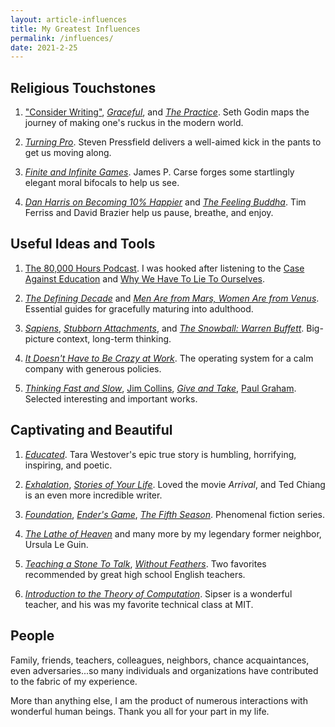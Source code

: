 ```yaml
---
layout: article-influences
title: My Greatest Influences
permalink: /influences/
date: 2021-2-25
---
```


## Religious Touchstones

1. ["Consider Writing"](https://seths.blog/2019/06/writing-not-plastics-not-wall-street/), _[Graceful](/img/pdf/graceful-Seth-Godin-ebook.pdf)_, and _[The Practice](https://seths.blog/trust-yourself/)_. Seth Godin maps the journey of making one's ruckus in the modern world. <!--(Also: _Stop Stealing Dreams_, _Linchpin_, _The Dip_, _Permission Marketing_, _Akimbo Podcast_, _Seth's Blog_.)-->

2. _[Turning Pro](https://stevenpressfield.com/books/)_. Steven Pressfield delivers a well-aimed kick in the pants to get us moving along.

3. <a id="carse"/>_[Finite and Infinite Games](https://smile.amazon.com/Finite-Infinite-Games-James-Carse/dp/1476731713/)_. James P. Carse forges some startlingly elegant moral bifocals to help us see.

4. _[Dan Harris on Becoming 10% Happier](https://tim.blog/2020/11/19/dan-harris/)_ and _[The Feeling Buddha](https://us.macmillan.com/books/9780312295097)_. Tim Ferriss and David Brazier help us pause, breathe, and enjoy. <!-- spirituality, spiritual enlightenment? -->

## Useful Ideas and Tools

1. [The 80,000 Hours Podcast](https://80000hours.org/podcast/). I was hooked after listening to the [Case Against Education](https://80000hours.org/podcast/episodes/bryan-caplan-case-for-and-against-education/) and [Why We Have To Lie To Ourselves](https://80000hours.org/podcast/episodes/robin-hanson-on-lying-to-ourselves/).

2. _[The Defining Decade](https://smile.amazon.com/Defining-Decade-Your-Twenties-Matter/dp/0446561754/)_ and _[Men Are from Mars, Women Are from Venus](https://smile.amazon.com/gp/product/0060574216/)_. Essential guides for gracefully maturing into adulthood.

3. _[Sapiens](https://www.ynharari.com/book/sapiens-2/)_, _[Stubborn Attachments](https://smile.amazon.com/Stubborn-Attachments-Prosperous-Responsible-Individuals/dp/1732265135/)_, and _[The Snowball: Warren Buffett](https://smile.amazon.com/Snowball-Warren-Buffett-Business-Life/dp/0553384619/)_. Big-picture context, long-term thinking.

4. _[It Doesn't Have to Be Crazy at Work](https://basecamp.com/books/calm)_. The operating system for a calm company with generous policies.

5. _[Thinking Fast and Slow](https://smile.amazon.com/Thinking-Fast-Slow-Daniel-Kahneman/dp/0374533555/)_, [Jim Collins](https://tim.blog/guest/jim-collins/), _[Give and Take](https://smile.amazon.com/Give-Take-Helping-Others-Success/dp/0143124986/)_, [Paul Graham](http://paulgraham.com/articles.html). Selected interesting and important works.


## Captivating and Beautiful

1. _[Educated](https://smile.amazon.com/Educated-Memoir-Tara-Westover/dp/0399590501)_. Tara Westover's epic true story is humbling, horrifying, inspiring, and poetic.

2. _[Exhalation](https://smile.amazon.com/Exhalation-Ted-Chiang/dp/1101972084/)_, [_Stories of Your Life_](https://smile.amazon.com/Stories-Your-Life-Others-Chiang/dp/1101972122/). Loved the movie _Arrival_, and Ted Chiang is an even more incredible writer.

3. [_Foundation_](https://smile.amazon.com/Foundation-Isaac-Asimov/dp/0553293354/), [_Ender's Game_](https://smile.amazon.com/Enders-Ender-Quintet-Orson-Scott/dp/0812550706/), [_The Fifth Season_](https://smile.amazon.com/Fifth-Season-Broken-Earth/dp/0316229296/). Phenomenal fiction series.

4. [_The Lathe of Heaven_](https://smile.amazon.com/Lathe-Heaven-Ursula-K-Guin/dp/1416556966/) and many more by my legendary former neighbor, Ursula Le Guin.

5. [_Teaching a Stone To Talk_](https://smile.amazon.com/Teaching-Stone-Talk-Expeditions-Encounters/dp/0060915412/), [_Without Feathers_](https://smile.amazon.com/Without-Feathers-Woody-Allen/dp/0345336976/). Two favorites recommended by great high school English teachers.

6. [_Introduction to the Theory of Computation_](https://smile.amazon.com/Introduction-Theory-Computation-Michael-Sipser/dp/113318779X/). Sipser is a wonderful teacher, and his was my favorite technical class at MIT.


## People

Family, friends, teachers, colleagues, neighbors, chance acquaintances, even adversaries...so many individuals and organizations have contributed to the fabric of my experience.

More than anything else, I am the product of numerous interactions with wonderful human beings. Thank you all for your part in my life.





<!--
_Ordered by personal impact + scope + chronology._

**Seth Godin**: _[The Practice](https://smile.amazon.com/Practice-Shipping-Creative-Work/dp/0593328973/)_, _[Graceful](https://smile.amazon.com/Graceful-Seth-Godin-ebook/dp/B0047ZFFEA/)_, _[Stop Stealing Dreams](https://seths.blog/2014/09/the-shameful-fraud-of-sorting-for-youth-meritocracy/)_, _[Linchpin](https://smile.amazon.com/Linchpin-Are-Indispensable-Seth-Godin/dp/1591844096/)_, _[The Dip](https://smile.amazon.com/Dip-Little-Book-Teaches-Stick/dp/1591841666/)_, _[Permission Marketing](https://smile.amazon.com/Permission-Marketing-Turning-Strangers-Customers/dp/0684856360/)_, [Akimbo podcast](https://www.akimbo.link/#all-the-ways-to-listen), [Seth's daily blog](https://seths.blog/). Seth is [the reason I write](https://seths.blog/2019/06/writing-not-plastics-not-wall-street/). He covers many topics: culture, creativity, art, generosity, humanity, systems, business, marketing. He's a gateway to some of the other things listed here.

[**The 80,000 Hours Podcast**](https://80000hours.org/podcast/). I was hooked after listening to the [Case Against Education](https://80000hours.org/podcast/episodes/bryan-caplan-case-for-and-against-education/) and [Why We Have To Lie To Ourselves](https://80000hours.org/podcast/episodes/robin-hanson-on-lying-to-ourselves/). These conversations helped me think more rigorously and [inspired my commitment](https://andytrattner.com/giving-what-we-can.html) to [Giving What We Can](https://www.givingwhatwecan.org/about-us/members/). Also a gateway to other items on this list.

<a id="carse"/>[***Finite and Infinite Games***](https://smile.amazon.com/Finite-Infinite-Games-James-Carse/dp/1476731713/) by James P. Carse. I now view nearly all human affairs through this elegant and comprehensive moral lens. Profoundly defines poetry, genius, art.

[***The War of Art***](https://smile.amazon.com/War-Art-Through-Creative-Battles/dp/1936891026/). Pressfield inspires me to fight each day, striving for creativity. <a id="pro"/>[*Turning Pro*](https://smile.amazon.com/Turning-Pro-Inner-Power-Create/dp/1936891034/) is the practical, concrete accompaniment I now prefer to the original manifesto. Pressfield is more relevant than Sun Tzu to surviving, competing, and thriving in today's world.

[***The Defining Decade***](https://smile.amazon.com/Defining-Decade-Your-Twenties-Matter/dp/0446561754/). Meg Jay changed my mind that it is indeed worthwhile to invest in traditional "normal people" life milestones like marriage.

[***Men Are from Mars, Women Are from Venus***](https://smile.amazon.com/gp/product/0060574216/). This book taught me how to appreciate and interact with masculine and feminine archetypes, including my own! Important how-to manual accompanying the above realization.

[***The Snowball: Warren Buffett and the Business of Life***](https://smile.amazon.com/Snowball-Warren-Buffett-Business-Life/dp/0553384619/). A fantastic, inspiring story that humanized compounding for me. Notable mentions are [Ben Franklin](https://smile.amazon.com/Benjamin-Franklin-American-Walter-Isaacson/dp/074325807X/) and [The Wright Brothers](https://smile.amazon.com/Wright-Brothers-David-McCullough/dp/1476728755/)' biographies, but those didn't have as much of an impact on my daily thinking and decision-making.

[***Stubborn Attachments***](https://smile.amazon.com/Stubborn-Attachments-Prosperous-Responsible-Individuals/dp/1732265135/). Tyler Cowen's views on economic growth compelled me to crystallize my own: that markets and capitalism make a lot of sense (in theory).

[***REWORK***](https://basecamp.com/books/rework). I wholeheartedly agree with Jason Fried and David Heinemeier Hansson's manifesto on work culture. [_It Doesn't Have to Be Crazy at Work_](https://basecamp.com/books/calm) is even better than the original as a north star playbook for building a calm company with generous policies.

[***Sapiens***](https://www.ynharari.com/book/sapiens-2/). At the end of my final college semester, I realized language is my favorite technology. Probably this book, more than any other, led to that epiphany. It describes how culture and technology are levers for evolution that humanity has layered on top of biology.

[***Introduction to the Theory of Computation***](https://smile.amazon.com/Introduction-Theory-Computation-Michael-Sipser/dp/113318779X/). Sipser showed me the beauty of computer science and introduced me to algorithms. This is the only book on the list from my college degree, from my favorite technical class and a wonderful teacher.

[***Zurich 1953***](https://smile.amazon.com/Zurich-International-Chess-Tournament-Dover/dp/0486238008/). Of the dozen and a half chess books I've read, this one yielded by far the most tangible, propulsive, and enjoyable [results](http://www.uschess.org/msa/XtblMain.php?201304143242-14538125). Notable mentions are [_Capablanca's Best Chess Endings_](https://smile.amazon.com/Capablancas-Best-Chess-Endings-Complete/dp/0486242498/), [_Life and Games of Mikhail Tal_](https://smile.amazon.com/Life-Games-Mikhail-Tal/dp/1857442024/), and [Fischer's _60 Memorable Games_](https://smile.amazon.com/My-Memorable-Games-Bobby-Fischer/dp/190638830X/).

[***How to Win Friends and Influence People***](https://smile.amazon.com/How-Win-Friends-Influence-People/dp/0671027034/). I'm glad I read this before college, breaking out of my fantasy fiction comfort zone. I don't remember much of the content, but I do recall it laid the foundation for me to enjoy other great nonfiction and self-help classics like Cialdini's [_Influence_](https://www.influenceatwork.com/principles-of-persuasion/) and Covey's [_7 Habits_](https://smile.amazon.com/Habits-Highly-Effective-People-Powerful/dp/1982137274/).

[***Harry Potter***](https://smile.amazon.com/Harry-Potter-Sorcerers-Stone-Rowling-ebook/dp/B0192CTMYG/). This series taught me how to read, along with [_Eragon_](https://smile.amazon.com/Eragon-Inheritance-Book-Cycle-ebook/dp/B000FBJCK8/).

I'm ommitting much great content I also really enjoyed, but the primary impact was entertainment value as opposed to any particular milestone or idea that shaped my life. For example: Asimov's [_Foundation Trilogy_](https://smile.amazon.com/Foundation-Empire-Second/dp/0307593967/), Orson Scott Card's [_Ender Quartet_](https://smile.amazon.com/Ender-Quartet-Boxed-Set-Xenocide/dp/0765362430/), N. K. Jemison's [_Broken Earth_](https://smile.amazon.com/Fifth-Season-Broken-Earth-Book-ebook/dp/B00H25FCSQ/), Le Guin's [_Left Hand of Darkness_](https://smile.amazon.com/Left-Hand-Darkness-Ursula-1987-03-15/dp/B01FKS8J2M/) and [_The Lathe of Heaven_](https://smile.amazon.com/Lathe-Heaven-Ursula-K-Guin/dp/1416556966/), [_Why We Sleep_](https://smile.amazon.com/Why-We-Sleep-Unlocking-Dreams/dp/1501144324/), [_Rich Dad Poor Dad_](https://smile.amazon.com/Rich-Dad-Poor-Teach-Middle/dp/1612680194/), [Paul Graham's Essays](http://www.paulgraham.com/articles.html), [_Man's Search for Meaning_](https://smile.amazon.com/Mans-Search-Meaning-Viktor-Frankl/dp/0807014273/), [_Love's Executioner_](https://smile.amazon.com/Loves-Executioner-Other-Tales-Psychotherapy/dp/0465020119/), [Marcus Aurelius _Meditations_](https://smile.amazon.com/Meditations-Marcus-Aurelius/dp/1545565678/), [_Quiet_](https://smile.amazon.com/Quiet-Power-Introverts-World-Talking/dp/0307352153/), [_Teaching A Stone To Talk_](https://smile.amazon.com/Teaching-Stone-Talk-Expeditions-Encounters/dp/0060915412/), etc. Most of all, experiences with other people have shaped my trajectory (but these beloved family, friends, and colleagues aren't available for scalable sharing on this list)!

-->
